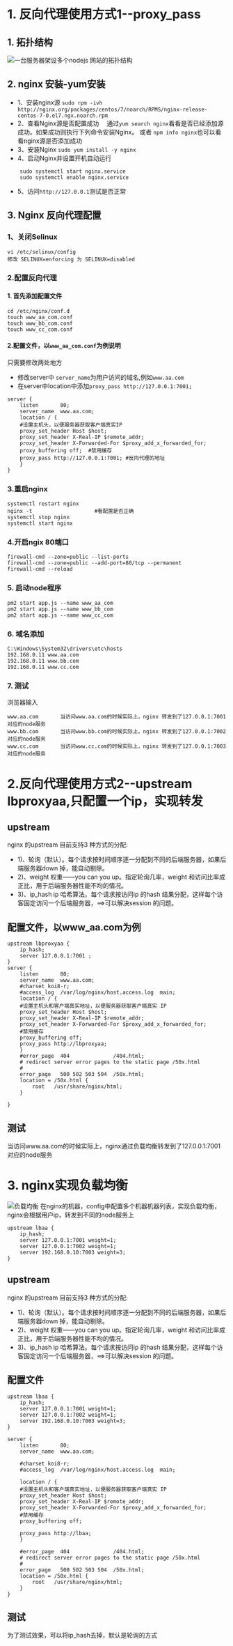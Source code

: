 # 1. 反向代理使用方式1--proxy_pass
## 1. 拓扑结构
![一台服务器架设多个nodejs 网站的拓扑结构](img/nginx_proxy_1.png)
## 2. nginx 安装-yum安装
- 1、安装nginx源
    `sudo rpm -ivh http://nginx.org/packages/centos/7/noarch/RPMS/nginx-release-centos-7-0.el7.ngx.noarch.rpm`
- 2、查看Nginx源是否配置成功　
    通过`yum search nginx`看看是否已经添加源成功。如果成功则执行下列命令安装Nginx。
    或者 `npm info nginx`也可以看看nginx源是否添加成功
- 3、安装Nginx 
    `sudo yum install -y nginx`
- 4、启动Nginx并设置开机自动运行 
```
    sudo systemctl start nginx.service
    sudo systemctl enable nginx.service
```
- 5、访问`http://127.0.0.1`测试是否正常

## 3. Nginx 反向代理配置
### 1、关闭Selinux
```
vi /etc/selinux/config
修改 SELINUX=enforcing 为 SELINUX=disabled
```
### 2.配置反向代理
#### 1. 首先添加配置文件
```
cd /etc/nginx/conf.d
touch www_aa_com.conf
touch www_bb_com.conf
touch www_cc_com.conf
```
#### 2.配置文件，以`www_aa_com.conf`为例说明
只需要修改两处地方
- 修改server中 `server_name`为用户访问的域名,例如`www.aa.com`
- 在server中location中添加`proxy_pass http://127.0.0.1:7001;`
```
server {
    listen       80;
    server_name  www.aa.com;
    location / {
	#设置主机头，以便服务器获取客户端真实IP
	proxy_set_header Host $host;
	proxy_set_header X-Real-IP $remote_addr;
	proxy_set_header X-Forwarded-For $proxy_add_x_forwarded_for;
	proxy_buffering off;  #禁用缓存
	proxy_pass http://127.0.0.1:7001; #反向代理的地址
    }
}
```
### 3.重启nginx
```
systemctl restart nginx
nginx -t                    #看配置是否正确
systemctl stop nginx
systemctl start nginx
```
### 4.开启ngix 80端口
```
firewall-cmd --zone=public --list-ports
firewall-cmd --zone=public --add-port=80/tcp --permanent
firewall-cmd --reload  
```
### 5. 启动node程序
```
pm2 start app.js --name www_aa_com
pm2 start app.js --name www_bb_com
pm2 start app.js --name www_cc_com
```
### 6. 域名添加
```
C:\Windows\System32\drivers\etc\hosts
192.168.0.11 www.aa.com
192.168.0.11 www.bb.com
192.168.0.11 www.cc.com
```
### 7. 测试
浏览器输入
```
www.aa.com       当访问www.aa.com的时候实际上，nginx 转发到了127.0.0.1:7001对应的node服务
www.bb.com       当访问www.bb.com的时候实际上，nginx 转发到了127.0.0.1:7002对应的node服务
www.cc.com       当访问www.cc.com的时候实际上，nginx 转发到了127.0.0.1:7003对应的node服务
```




# 2.反向代理使用方式2--upstream lbproxyaa,只配置一个ip，实现转发
## upstream
nginx 的upstream 目前支持3 种方式的分配:
- 1)、轮询（默认）。每个请求按时间顺序逐一分配到不同的后端服务器，如果后端服务器down 掉，能自动剔除。
- 2)、weight 权重——you can you up。指定轮询几率，weight 和访问比率成正比，用于后端服务器性能不均的情况。
- 3)、ip_hash ip 哈希算法。每个请求按访问ip 的hash 结果分配，这样每个访客固定访问一个后端服务器，==>可以解决session 的问题。
## 配置文件，以www_aa.com为例
```
upstream lbproxyaa {
	ip_hash;
	server 127.0.0.1:7001 ; 
}
server {
    listen       80;
    server_name  www.aa.com;
    #charset koi8-r;
    #access_log  /var/log/nginx/host.access.log  main;
    location / {
	#设置主机头和客户端真实地址，以便服务器获取客户端真实 IP
	proxy_set_header Host $host;
	proxy_set_header X-Real-IP $remote_addr;
	proxy_set_header X-Forwarded-For $proxy_add_x_forwarded_for;
	#禁用缓存
	proxy_buffering off;
	proxy_pass http://lbproxyaa;
    }
    #error_page  404              /404.html;
    # redirect server error pages to the static page /50x.html
    #
    error_page   500 502 503 504  /50x.html;
    location = /50x.html {
        root   /usr/share/nginx/html;
    }

}
```
## 测试
当访问www.aa.com的时候实际上，nginx通过负载均衡转发到了127.0.0.1:7001对应的node服务




# 3. nginx实现负载均衡
![负载均衡](img/nginx_lb_1.png)
在nginx的机器，config中配置多个机器机器列表，实现负载均衡，nginx会根据用户ip，转发到不同的node服务上
```
upstream lbaa {
	ip_hash;
	server 127.0.0.1:7001 weight=1; 
	server 127.0.0.1:7002 weight=1;
	server 192.168.0.10:7003 weight=3;
}
```
## upstream
nginx 的upstream 目前支持3 种方式的分配:
- 1)、轮询（默认）。每个请求按时间顺序逐一分配到不同的后端服务器，如果后端服务器down 掉，能自动剔除。
- 2)、weight 权重——you can you up。指定轮询几率，weight 和访问比率成正比，用于后端服务器性能不均的情况。
- 3)、ip_hash ip 哈希算法。每个请求按访问ip 的hash 结果分配，这样每个访客固定访问一个后端服务器，==>可以解决session 的问题。
## 配置文件
```
upstream lbaa {
	ip_hash;
	server 127.0.0.1:7001 weight=1; 
	server 127.0.0.1:7002 weight=1;
	server 192.168.0.10:7003 weight=3;
}

server {
    listen       80;
    server_name  www.aa.com;

    #charset koi8-r;
    #access_log  /var/log/nginx/host.access.log  main;

    location / {
	#设置主机头和客户端真实地址，以便服务器获取客户端真实 IP
	proxy_set_header Host $host;
	proxy_set_header X-Real-IP $remote_addr;
	proxy_set_header X-Forwarded-For $proxy_add_x_forwarded_for;
	#禁用缓存
	proxy_buffering off;
        
	proxy_pass http://lbaa;
    }

    #error_page  404              /404.html;
    # redirect server error pages to the static page /50x.html
    #
    error_page   500 502 503 504  /50x.html;
    location = /50x.html {
        root   /usr/share/nginx/html;
    }
}

```
## 测试
为了测试效果，可以将ip_hash去掉，默认是轮询的方式